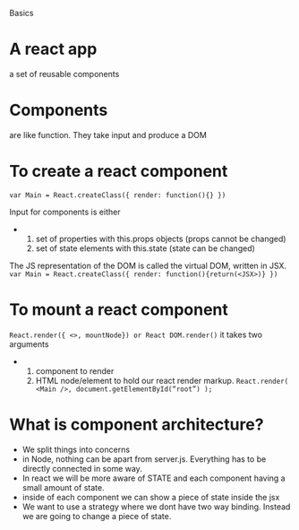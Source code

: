 Basics

# A react app 
 a set of reusable components

# Components 
are like function. They take input and produce a DOM 

# To create a react component 
`var Main = React.createClass({ render: function(){} }) `

Input for components is either
- 1. set of properties with this.props objects (props cannot be changed)
  2. set of state elements with this.state (state can be changed)

The JS representation of the DOM is called the virtual DOM, written in JSX. 
`var Main = React.createClass({ render: function(){return(<JSX>)} })`

# To mount a react component  
`React.render({ <>, mountNode}) or React DOM.render()`
it takes two arguments
- 1. component to render
  2. HTML node/element to hold our react render markup. 
`React.render( <Main />, document.getElementById(“root”) );`

# What is component architecture?
- We split things into concerns 
- in Node, nothing can be apart from server.js. Everything has to be directly connected in some way. 
- In react we will be more aware of STATE and each component having a small amount of state. 
- inside of each component we can show a piece of state inside the jsx
- We want to use a strategy where we dont have two way binding. Instead we are going to change a piece of state. 


